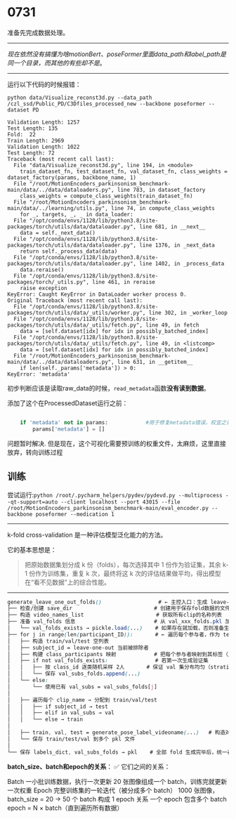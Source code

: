 # 0731

准备先完成数据处理。

-----
*现在依然没有搞懂为啥motionBert、poseFormer里面data_path和label_path是同一个目录，而其他的有些却不是*。


----
运行以下代码的时候报错：
```
python data/Visualize_reconst3d.py --data_path /czl_ssd/Public_PD/C3Dfiles_processed_new --backbone poseformer --dataset PD

```


```
Validation Length: 1257
Test Length: 135
Fold:  22
Train Length: 2969
Validation Length: 1022
Test Length: 72
Traceback (most recent call last):
  File "data/Visualize_reconst3d.py", line 194, in <module>
    train_dataset_fn, test_dataset_fn, val_dataset_fn, class_weights = dataset_factory(params, backbone_name, 1)
  File "/root/MotionEncoders_parkinsonism_benchmark-main/data/../data/dataloaders.py", line 783, in dataset_factory
    class_weights = compute_class_weights(train_dataset_fn)
  File "/root/MotionEncoders_parkinsonism_benchmark-main/data/../learning/utils.py", line 74, in compute_class_weights
    for _, targets, _, _ in data_loader:
  File "/opt/conda/envs/1128/lib/python3.8/site-packages/torch/utils/data/dataloader.py", line 681, in __next__
    data = self._next_data()
  File "/opt/conda/envs/1128/lib/python3.8/site-packages/torch/utils/data/dataloader.py", line 1376, in _next_data
    return self._process_data(data)
  File "/opt/conda/envs/1128/lib/python3.8/site-packages/torch/utils/data/dataloader.py", line 1402, in _process_data
    data.reraise()
  File "/opt/conda/envs/1128/lib/python3.8/site-packages/torch/_utils.py", line 461, in reraise
    raise exception
KeyError: Caught KeyError in DataLoader worker process 0.
Original Traceback (most recent call last):
  File "/opt/conda/envs/1128/lib/python3.8/site-packages/torch/utils/data/_utils/worker.py", line 302, in _worker_loop
  File "/opt/conda/envs/1128/lib/python3.8/site-packages/torch/utils/data/_utils/fetch.py", line 49, in fetch
    data = [self.dataset[idx] for idx in possibly_batched_index]
  File "/opt/conda/envs/1128/lib/python3.8/site-packages/torch/utils/data/_utils/fetch.py", line 49, in <listcomp>
    data = [self.dataset[idx] for idx in possibly_batched_index]
  File "/root/MotionEncoders_parkinsonism_benchmark-main/data/../data/dataloaders.py", line 631, in __getitem__
    if len(self._params['metadata']) > 0:
KeyError: 'metadata'

```

初步判断应该是读取raw_data的时候，`read_metadata`函数**没有读到数据**。


添加了这个在ProcessedDataset运行之前：
```python

    if 'metadata' not in params:            #用于修复metadata错误，权宜之计，后面一定要回来改
        params['metadata'] = []
```

问题暂时解决.
但是现在，这个可视化需要预训练的权重文件，太麻烦，这里直接放弃，转向训练过程

## 训练

尝试运行:`python /root/.pycharm_helpers/pydev/pydevd.py --multiprocess --qt-support=auto --client localhost --port 43015 --file /root/MotionEncoders_parkinsonism_benchmark-main/eval_encoder.py --backbone poseformer --medication 1`

------
k-fold cross-validation 是一种评估模型泛化能力的方法。

它的基本思想是：
>把原始数据集划分成 k 份（folds），每次选择其中 1 份作为验证集，其余 k-1 份作为训练集，重复 k 次，最终将这 k 次的评估结果做平均，得出模型在“看不见数据”上的综合性能。
------



```css
generate_leave_one_out_folds()                  # ← 主控入口：生成 leave-one-out 的多个fold数据集
├── 检查/创建 save_dir                          # 创建用于保存fold数据的文件夹
├── 构造 video_names_list                       # 获取所有clip的名称列表
├── 准备 val_folds 信息                         # 从 val_xxx_folds.pkl 加载验证集分配（或初始化为空）
│   └── val_folds_exists → pickle.load(...)    # 如果存在就加载，否则准备生成新的
├── for j in range(len(participant_ID)):       # ← 遍历每个参与者，作为 test subject
│   ├── 构造 train/val/test 空列表
│   ├── subject_id = leave-one-out 当前被排除者
│   ├── 构建 class_participants 映射            # 把每个参与者映射到其标签（用于分层采样验证集）
│   ├── if not val_folds_exists:               # 若第一次生成验证集
│   │   ├── 按 class_id 逐类随机采样 2人       # 保证 val 集分布均匀（stratified）
│   │   └── 保存 val_subs_folds.append(...)
│   └── else:
│       └── 使用已有 val_subs = val_subs_folds[j]
│
│   ├── 遍历每个 clip_name → 分配到 train/val/test
│   │   ├── if subject_id → test
│   │   ├── elif in val_subs → val
│   │   └── else → train
│
│   ├── train, val, test = generate_pose_label_videoname(...)   # 构造对应的输入格式
│   └── 保存 train/test/val 到多个 pkl 文件
│
└── 保存 labels_dict, val_subs_folds → pkl    # 全部 fold 生成完毕后，统一存储标签和验证划分

```


**batch_size、batch和epoch的关系**：
✅ 它们之间的关系：

Batch	一小批训练数据，执行一次更新	20 张图像组成一个 batch，训练完就更新一次权重
Epoch	完整训练集的一轮迭代（被分成多个 batch）	1000 张图像，batch_size = 20 → 50 个 batch 构成 1 epoch
关系	一个 epoch 包含多个 batch	epoch = N × batch（直到遍历所有数据）